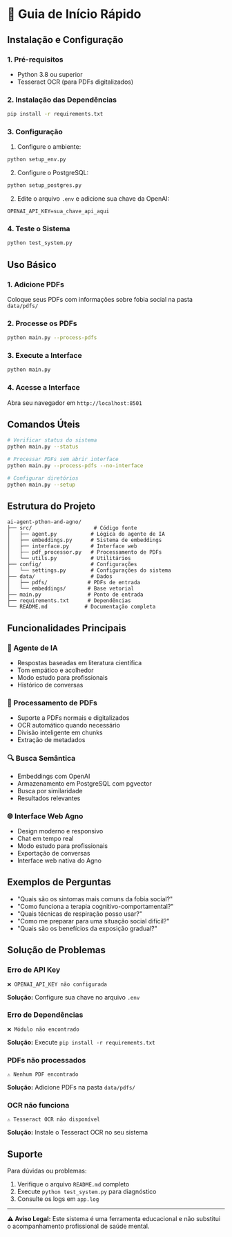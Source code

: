 # 🚀 Guia de Início Rápido

## Instalação e Configuração

### 1. Pré-requisitos
- Python 3.8 ou superior
- Tesseract OCR (para PDFs digitalizados)

### 2. Instalação das Dependências
```bash
pip install -r requirements.txt
```

### 3. Configuração
1. Configure o ambiente:
```bash
python setup_env.py
```

2. Configure o PostgreSQL:
```bash
python setup_postgres.py
```

2. Edite o arquivo `.env` e adicione sua chave da OpenAI:
```env
OPENAI_API_KEY=sua_chave_api_aqui
```

### 4. Teste o Sistema
```bash
python test_system.py
```

## Uso Básico

### 1. Adicione PDFs
Coloque seus PDFs com informações sobre fobia social na pasta `data/pdfs/`

### 2. Processe os PDFs
```bash
python main.py --process-pdfs
```

### 3. Execute a Interface
```bash
python main.py
```

### 4. Acesse a Interface
Abra seu navegador em `http://localhost:8501`

## Comandos Úteis

```bash
# Verificar status do sistema
python main.py --status

# Processar PDFs sem abrir interface
python main.py --process-pdfs --no-interface

# Configurar diretórios
python main.py --setup
```

## Estrutura do Projeto

```
ai-agent-pthon-and-agno/
├── src/                    # Código fonte
│   ├── agent.py           # Lógica do agente de IA
│   ├── embeddings.py      # Sistema de embeddings
│   ├── interface.py       # Interface web
│   ├── pdf_processor.py   # Processamento de PDFs
│   └── utils.py           # Utilitários
├── config/                # Configurações
│   └── settings.py        # Configurações do sistema
├── data/                  # Dados
│   ├── pdfs/             # PDFs de entrada
│   └── embeddings/       # Base vetorial
├── main.py               # Ponto de entrada
├── requirements.txt      # Dependências
└── README.md            # Documentação completa
```

## Funcionalidades Principais

### 🤖 Agente de IA
- Respostas baseadas em literatura científica
- Tom empático e acolhedor
- Modo estudo para profissionais
- Histórico de conversas

### 📄 Processamento de PDFs
- Suporte a PDFs normais e digitalizados
- OCR automático quando necessário
- Divisão inteligente em chunks
- Extração de metadados

### 🔍 Busca Semântica
- Embeddings com OpenAI
- Armazenamento em PostgreSQL com pgvector
- Busca por similaridade
- Resultados relevantes

### 🌐 Interface Web Agno
- Design moderno e responsivo
- Chat em tempo real
- Modo estudo para profissionais
- Exportação de conversas
- Interface web nativa do Agno

## Exemplos de Perguntas

- "Quais são os sintomas mais comuns da fobia social?"
- "Como funciona a terapia cognitivo-comportamental?"
- "Quais técnicas de respiração posso usar?"
- "Como me preparar para uma situação social difícil?"
- "Quais são os benefícios da exposição gradual?"

## Solução de Problemas

### Erro de API Key
```
❌ OPENAI_API_KEY não configurada
```
**Solução:** Configure sua chave no arquivo `.env`

### Erro de Dependências
```
❌ Módulo não encontrado
```
**Solução:** Execute `pip install -r requirements.txt`

### PDFs não processados
```
⚠️ Nenhum PDF encontrado
```
**Solução:** Adicione PDFs na pasta `data/pdfs/`

### OCR não funciona
```
⚠️ Tesseract OCR não disponível
```
**Solução:** Instale o Tesseract OCR no seu sistema

## Suporte

Para dúvidas ou problemas:
1. Verifique o arquivo `README.md` completo
2. Execute `python test_system.py` para diagnóstico
3. Consulte os logs em `app.log`

---

**⚠️ Aviso Legal:** Este sistema é uma ferramenta educacional e não substitui o acompanhamento profissional de saúde mental.
